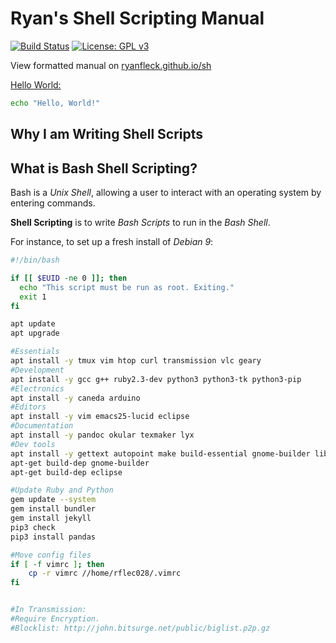 # Ryan's Shell Scripting Manual

  [![Build Status](https://travis-ci.org/RyanFleck/Projects.svg?branch=master)](https://travis-ci.org/RyanFleck/Projects)  [![License: GPL v3](https://img.shields.io/badge/License-GPL%20v3-blue.svg)](https://www.gnu.org/licenses/gpl-3.0)

  View formatted manual on [ryanfleck.github.io/sh](https://ryanfleck.github.io/sh)
  

[Hello World:](http://www.catb.org/jargon/html/H/hello-world.html)
```bash
echo "Hello, World!"
```


## Why I am Writing Shell Scripts


## What is Bash Shell Scripting?

Bash is a *Unix Shell*, allowing a user to interact with an operating system by entering commands.

**Shell Scripting** is to write *Bash Scripts* to run in the *Bash Shell*.

For instance, to set up a fresh install of *Debian 9*:

```bash
#!/bin/bash

if [[ $EUID -ne 0 ]]; then
  echo "This script must be run as root. Exiting."
  exit 1
fi

apt update
apt upgrade

#Essentials
apt install -y tmux vim htop curl transmission vlc geary
#Development
apt install -y gcc g++ ruby2.3-dev python3 python3-tk python3-pip
#Electronics
apt install -y caneda arduino
#Editors
apt install -y vim emacs25-lucid eclipse
#Documentation
apt install -y pandoc okular texmaker lyx
#Dev tools
apt install -y gettext autopoint make build-essential gnome-builder libtool-bin
apt-get build-dep gnome-builder
apt-get build-dep eclipse

#Update Ruby and Python
gem update --system
gem install bundler
gem install jekyll
pip3 check
pip3 install pandas

#Move config files
if [ -f vimrc ]; then
	cp -r vimrc //home/rflec028/.vimrc
fi


#In Transmission:
#Require Encryption.
#Blocklist: http://john.bitsurge.net/public/biglist.p2p.gz
```
